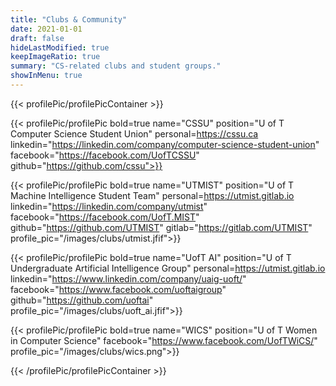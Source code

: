 ```yaml
---
title: "Clubs & Community"
date: 2021-01-01
draft: false
hideLastModified: true
keepImageRatio: true
summary: "CS-related clubs and student groups."
showInMenu: true
---
```


{{< profilePic/profilePicContainer >}}

{{< profilePic/profilePic  bold=true name="CSSU"  position="U of T Computer Science Student Union" personal=https://cssu.ca linkedin="https://linkedin.com/company/computer-science-student-union" facebook="https://facebook.com/UofTCSSU" github="https://github.com/cssu">}}

{{< profilePic/profilePic  bold=true name="UTMIST"  position="U of T Machine Intelligence Student Team" personal=https://utmist.gitlab.io linkedin="https://linkedin.com/company/utmist" facebook="https://facebook.com/UofT.MIST" github="https://github.com/UTMIST" gitlab="https://gitlab.com/UTMIST" profile_pic="/images/clubs/utmist.jfif">}}

{{< profilePic/profilePic bold=true name="UofT AI"  position="U of T Undergraduate Artificial Intelligence Group"  personal=https://utmist.gitlab.io linkedin="https://www.linkedin.com/company/uaig-uoft/"  facebook="https://www.facebook.com/uoftaigroup"  github="https://github.com/uoftai" profile_pic="/images/clubs/uoft_ai.jfif">}}

{{< profilePic/profilePic bold=true name="WICS"  position="U of T Women in Computer Science"  facebook="https://www.facebook.com/UofTWiCS/" profile_pic="/images/clubs/wics.png">}}

{{< /profilePic/profilePicContainer >}}
